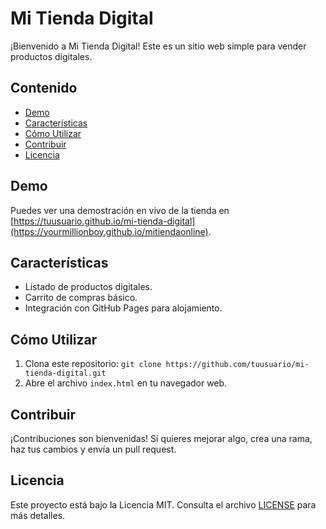 # Mi Tienda Digital

¡Bienvenido a Mi Tienda Digital! Este es un sitio web simple para vender productos digitales.

## Contenido

- [Demo](#demo)
- [Características](#características)
- [Cómo Utilizar](#cómo-utilizar)
- [Contribuir](#contribuir)
- [Licencia](#licencia)

## Demo

Puedes ver una demostración en vivo de la tienda en [https://tuusuario.github.io/mi-tienda-digital](https://yourmillionboy.github.io/mitiendaonline).

## Características

- Listado de productos digitales.
- Carrito de compras básico.
- Integración con GitHub Pages para alojamiento.

## Cómo Utilizar

1. Clona este repositorio: `git clone https://github.com/tuusuario/mi-tienda-digital.git`
2. Abre el archivo `index.html` en tu navegador web.

## Contribuir

¡Contribuciones son bienvenidas! Si quieres mejorar algo, crea una rama, haz tus cambios y envía un pull request.

## Licencia

Este proyecto está bajo la Licencia MIT. Consulta el archivo [LICENSE](LICENSE) para más detalles.

